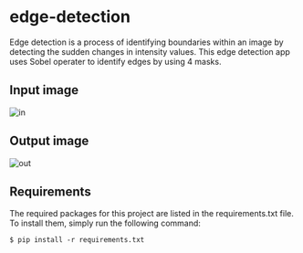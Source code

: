 # edge-detection
Edge detection is a process of identifying boundaries within an image by detecting the sudden changes in intensity values. This edge detection app uses Sobel operater to identify edges by using 4 masks.

## Input image
![in](https://github.com/agkittens/edge-detection/blob/main/assets/greenland.bmp=100x180)

## Output image
![out](https://github.com/agkittens/edge-detection/blob/main/assets/sobel.png=100x180)


## Requirements
The required packages for this project are listed in the requirements.txt file. To install them, simply run the following command:
```
$ pip install -r requirements.txt
```
